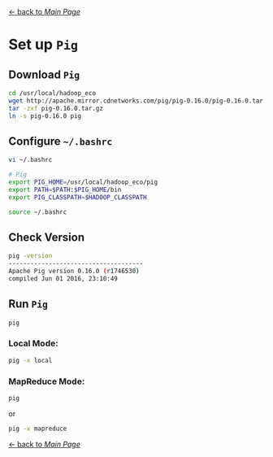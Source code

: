[← back to *Main Page*](https://github.com/dawkiny/Hadoop/blob/master/README.md)



# Set up ```Pig```

## Download ```Pig```

```sh
cd /usr/local/hadoop_eco
wget http://apache.mirror.cdnetworks.com/pig/pig-0.16.0/pig-0.16.0.tar.gz
tar -zxf pig-0.16.0.tar.gz
ln -s pig-0.16.0 pig
```


## Configure ```~/.bashrc```

```sh
vi ~/.bashrc
```
```sh
# Pig
export PIG_HOME=/usr/local/hadoop_eco/pig
export PATH=$PATH:$PIG_HOME/bin
export PIG_CLASSPATH=$HADOOP_CLASSPATH

```
```sh
source ~/.bashrc
```

## Check Version

```sh
pig -version
-------------------------------------
Apache Pig version 0.16.0 (r1746530) 
compiled Jun 01 2016, 23:10:49

```

## Run ```Pig```

```sh
pig
```

### Local Mode:
```sh
pig -x local
```

### MapReduce Mode:
```sh
pig
```
or 
```sh
pig -x mapreduce
```



[← back to *Main Page*](https://github.com/dawkiny/Hadoop/blob/master/README.md)
